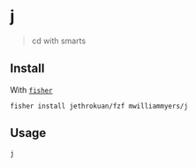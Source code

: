 # j

> cd with smarts

## Install

With [`fisher`]

```fish
fisher install jethrokuan/fzf mwilliammyers/j
```

## Usage

```fish
j
```

[fishshell]: https://fishshell.com/
[`fish`]: https://fishshell.com
[`fisher`]: https://github.com/jorgebucaran/fisher
